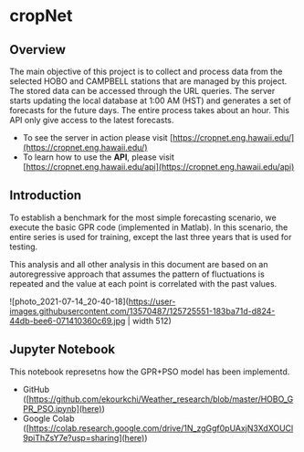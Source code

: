 # cropNet

## Overview

The main objective of this project is to collect and process data from the selected HOBO and CAMPBELL stations that are managed by this project. The stored data can be accessed through the URL queries. The server starts updating the local database at 1:00 AM (HST) and generates a set of forecasts for the future days. The entire process takes about an hour. This API only give access to the latest forecasts.

+ To see the server in action please visit [https://cropnet.eng.hawaii.edu/](https://cropnet.eng.hawaii.edu/)
+ To learn how to use the **API**, please visit [https://cropnet.eng.hawaii.edu/api](https://cropnet.eng.hawaii.edu/api)

## Introduction

To establish a benchmark for the most simple forecasting scenario, we execute the basic GPR code (implemented in Matlab). In this scenario, the entire series is used for training, except the last three years that is used for testing. 

This analysis and all other analysis in this document are based on an autoregressive approach that assumes the pattern of fluctuations is repeated and the value at each point is correlated with the past values. 

![photo_2021-07-14_20-40-18](https://user-images.githubusercontent.com/13570487/125725551-183ba71d-d824-44db-bee6-071410360c69.jpg | width 512)




## Jupyter Notebook

This notebook represetns how the GPR+PSO model has been implementd.

+ GitHub ([https://github.com/ekourkchi/Weather_research/blob/master/HOBO_GPR_PSO.ipynb](here))
+ Google Colab ([https://colab.research.google.com/drive/1N_zgGgf0pUAxjN3XdXOUCl9piThZsY7e?usp=sharing](here))


